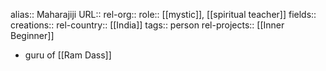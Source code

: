 alias:: Maharajiji
URL::
rel-org::
role:: [[mystic]], [[spiritual teacher]]
fields::
creations::
rel-country:: [[India]]
tags:: person
rel-projects:: [[Inner Beginner]]


- guru of [[Ram Dass]]
